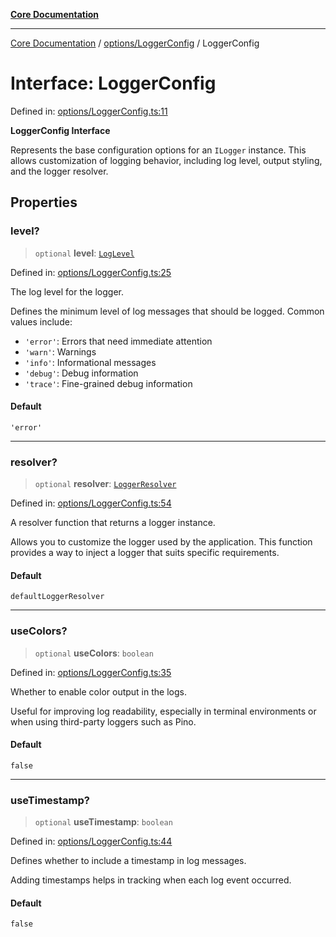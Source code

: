[**Core Documentation**](../../../README.md)

***

[Core Documentation](../../../README.md) / [options/LoggerConfig](../README.md) / LoggerConfig

# Interface: LoggerConfig

Defined in: [options/LoggerConfig.ts:11](https://github.com/stonemjs/core/blob/85781fe5b87769612839dd6b850ba45186d357fa/src/options/LoggerConfig.ts#L11)

**LoggerConfig Interface**

Represents the base configuration options for an `ILogger` instance.
This allows customization of logging behavior, including log level,
output styling, and the logger resolver.

## Properties

### level?

> `optional` **level**: [`LogLevel`](../../../declarations/enumerations/LogLevel.md)

Defined in: [options/LoggerConfig.ts:25](https://github.com/stonemjs/core/blob/85781fe5b87769612839dd6b850ba45186d357fa/src/options/LoggerConfig.ts#L25)

The log level for the logger.

Defines the minimum level of log messages that should be logged.
Common values include:
- `'error'`: Errors that need immediate attention
- `'warn'`: Warnings
- `'info'`: Informational messages
- `'debug'`: Debug information
- `'trace'`: Fine-grained debug information

#### Default

`'error'`

***

### resolver?

> `optional` **resolver**: [`LoggerResolver`](../../../declarations/type-aliases/LoggerResolver.md)

Defined in: [options/LoggerConfig.ts:54](https://github.com/stonemjs/core/blob/85781fe5b87769612839dd6b850ba45186d357fa/src/options/LoggerConfig.ts#L54)

A resolver function that returns a logger instance.

Allows you to customize the logger used by the application.
This function provides a way to inject a logger that suits specific requirements.

#### Default

`defaultLoggerResolver`

***

### useColors?

> `optional` **useColors**: `boolean`

Defined in: [options/LoggerConfig.ts:35](https://github.com/stonemjs/core/blob/85781fe5b87769612839dd6b850ba45186d357fa/src/options/LoggerConfig.ts#L35)

Whether to enable color output in the logs.

Useful for improving log readability, especially in terminal environments
or when using third-party loggers such as Pino.

#### Default

`false`

***

### useTimestamp?

> `optional` **useTimestamp**: `boolean`

Defined in: [options/LoggerConfig.ts:44](https://github.com/stonemjs/core/blob/85781fe5b87769612839dd6b850ba45186d357fa/src/options/LoggerConfig.ts#L44)

Defines whether to include a timestamp in log messages.

Adding timestamps helps in tracking when each log event occurred.

#### Default

`false`
